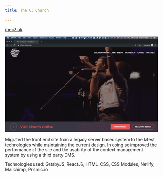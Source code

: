 ```yaml
---
title: The C3 Church

---
```

[thec3.uk](https://www.thec3.uk)

![](/uploads/2019/08/14/thec3uk-min.png)

Migrated the front end site from a legacy server based system to the latest technologies while maintaining the current design. In doing so improved the performance of the site and the usability of the content management system by using a third party CMS.

Technologies used: GatsbyJS, ReactJS, HTML, CSS, CSS Modules, Netlify, Mailchimp, Prismic.io
